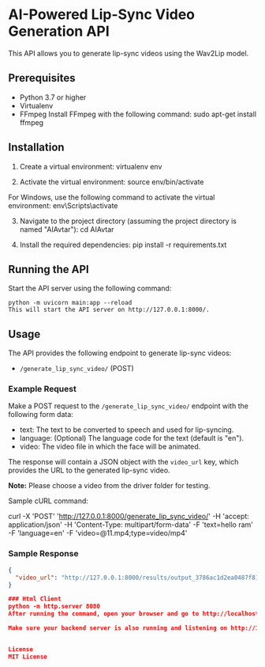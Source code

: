 # AI-Powered Lip-Sync Video Generation API

This API allows you to generate lip-sync videos using the Wav2Lip model.

## Prerequisites

- Python 3.7 or higher
- Virtualenv
- FFmpeg
  Install FFmpeg with the following command:
  sudo apt-get install ffmpeg

## Installation

1. Create a virtual environment:
   virtualenv env

2. Activate the virtual environment:
   source env/bin/activate

For Windows, use the following command to activate the virtual environment:
   env\Scripts\activate

3. Navigate to the project directory (assuming the project directory is named "AIAvtar"):
    cd AIAvtar

4. Install the required dependencies:
    pip install -r requirements.txt

## Running the API

Start the API server using the following command:

    python -m uvicorn main:app --reload
    This will start the API server on http://127.0.0.1:8000/.

## Usage

The API provides the following endpoint to generate lip-sync videos:

- `/generate_lip_sync_video/` (POST)

### Example Request

Make a POST request to the `/generate_lip_sync_video/` endpoint with the following form data:

- text: The text to be converted to speech and used for lip-syncing.
- language: (Optional) The language code for the text (default is "en").
- video: The video file in which the face will be animated.

The response will contain a JSON object with the `video_url` key, which provides the URL to the generated lip-sync video.

**Note:** Please choose a video from the driver folder for testing.

Sample cURL command:

curl -X 'POST'
'http://127.0.0.1:8000/generate_lip_sync_video/'
-H 'accept: application/json'
-H 'Content-Type: multipart/form-data'
-F 'text=hello ram'
-F 'language=en'
-F 'video=@11.mp4;type=video/mp4'

### Sample Response

```json
{
  "video_url": "http://127.0.0.1:8000/results/output_3786ac1d2ea0487f81ec1bcba5bc707e.mp4"
}

### Html Client
python -m http.server 8080
After running the command, open your browser and go to http://localhost:8080. This should load your website from the local web server, which will prevent the CORS policy error.

Make sure your backend server is also running and listening on http://127.0.0.1:8000/generate_lip_sync_video/.


License
MIT License
